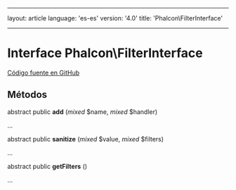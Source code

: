 * * *

layout: article language: 'es-es' version: '4.0' title: 'Phalcon\FilterInterface'

* * *

# Interface **Phalcon\FilterInterface**

<a href="https://github.com/phalcon/cphalcon/tree/v4.0.0/phalcon/filterinterface.zep" class="btn btn-default btn-sm">Código fuente en GitHub</a>

## Métodos

abstract public **add** (*mixed* $name, *mixed* $handler)

...

abstract public **sanitize** (*mixed* $value, *mixed* $filters)

...

abstract public **getFilters** ()

...